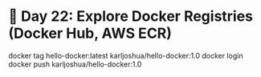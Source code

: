 # 🚀 Day 22: Explore Docker Registries (Docker Hub, AWS ECR)
docker tag hello-docker:latest karljoshua/hello-docker:1.0
docker login
docker push karljoshua/hello-docker:1.0

